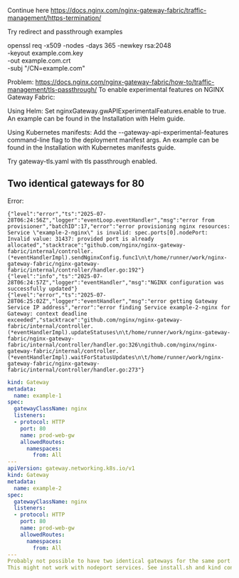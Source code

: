 Continue here https://docs.nginx.com/nginx-gateway-fabric/traffic-management/https-termination/

Try redirect and passthrough examples

openssl req -x509 -nodes -days 365 -newkey rsa:2048 \
  -keyout example.com.key \
  -out example.com.crt \
  -subj "/CN=example.com"


Problem:
https://docs.nginx.com/nginx-gateway-fabric/how-to/traffic-management/tls-passthrough/
To enable experimental features on NGINX Gateway Fabric:

Using Helm: Set nginxGateway.gwAPIExperimentalFeatures.enable to true. An example can be found in the Installation with Helm guide.

Using Kubernetes manifests: Add the --gateway-api-experimental-features command-line flag to the deployment manifest args. An example can be found in the Installation with Kubernetes manifests guide.

Try gateway-tls.yaml with tls passthrough enabled.

## Two identical gateways for 80
Error:
```
{"level":"error","ts":"2025-07-28T06:24:56Z","logger":"eventLoop.eventHandler","msg":"error from provisioner","batchID":17,"error":"error provisioning nginx resources: Service \"example-2-nginx\" is invalid: spec.ports[0].nodePort: Invalid value: 31437: provided port is already allocated","stacktrace":"github.com/nginx/nginx-gateway-fabric/internal/controller.(*eventHandlerImpl).sendNginxConfig.func1\n\t/home/runner/work/nginx-gateway-fabric/nginx-gateway-fabric/internal/controller/handler.go:192"}
{"level":"info","ts":"2025-07-28T06:24:57Z","logger":"eventHandler","msg":"NGINX configuration was successfully updated"}
{"level":"error","ts":"2025-07-28T06:25:02Z","logger":"eventHandler","msg":"error getting Gateway Service IP address","error":"error finding Service example-2-nginx for Gateway: context deadline exceeded","stacktrace":"github.com/nginx/nginx-gateway-fabric/internal/controller.(*eventHandlerImpl).updateStatuses\n\t/home/runner/work/nginx-gateway-fabric/nginx-gateway-fabric/internal/controller/handler.go:326\ngithub.com/nginx/nginx-gateway-fabric/internal/controller.(*eventHandlerImpl).waitForStatusUpdates\n\t/home/runner/work/nginx-gateway-fabric/nginx-gateway-fabric/internal/controller/handler.go:273"}
```
```yaml
kind: Gateway
metadata:
  name: example-1
spec:
  gatewayClassName: nginx
  listeners:
  - protocol: HTTP
    port: 80
    name: prod-web-gw
    allowedRoutes:
      namespaces:
        from: All
---
apiVersion: gateway.networking.k8s.io/v1
kind: Gateway
metadata:
  name: example-2
spec:
  gatewayClassName: nginx
  listeners:
  - protocol: HTTP
    port: 80
    name: prod-web-gw
    allowedRoutes:
      namespaces:
        from: All
---
Probably not possible to have two identical gateways for the same port.
This might not work with nodeport services. See install.sh and kind configuration.